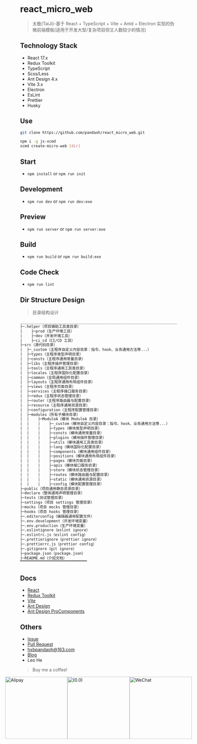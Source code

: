 # react_micro_web

> 太极(TaiJi)-基于 React + TypeScript + Vite + Antd + Electron 实现的伪微前端模板(适用于开发大型/复杂项目但又人数较少的情况)

## Technology Stack

* React 17.x
* Redux Toolkit
* TypeScript
* Scss/Less
* Ant Design 4.x
* Vite 3.x
* Electron
* EsLint
* Prettier
* Husky

## Use

```bash
git clone https://github.com/pandaoh/react_micro_web.git

npm i -g js-xcmd
xcmd create-micro-web [dir]
```

## Start

* `npm install` or `npm run init`

## Development

* `npm run dev` or `npm run dev:exe`

## Preview

* `npm run server` or `npm run server:exe`

## Build

* `npm run build` or `npm run build:exe`

## Code Check

* `npm run lint`

## Dir Structure Design

> 目录结构设计

```txt
________________________________________________________________________________
├─.helper（项目辅助工具类目录）
|    ├─prod（生产环境工具）
|    ├─dev（开发环境工具）
|    ├─ci_cd（CI/CD 工具）
├─src（源代码目录）
|  ├─_custom（主程序自定义内容目录：指令、hook、业务通用方法等...）
|  ├─types（主程序类型声明目录）
|  ├─consts（主程序通用常量目录）
|  ├─libs（主程序插件管理目录）
|  ├─tools（主程序通用工具类目录）
|  ├─locales（主程序国际化配置目录）
|  ├─common（全局通用组件目录）
|  ├─layouts（主程序通用布局组件目录）
|  ├─views（主程序页面目录）
|  ├─services（主程序接口服务目录）
|  ├─redux（主程序状态管理目录）
|  ├─router（主程序路由器与配置目录）
|  ├─resource（主程序通用资源目录）
|  ├─configuration（主程序配置管理目录）
|  ├─modules（所有子模块目录）
|  |    ├─ModuleA（模块 ModuleA 目录）
|  |    |    ├─_custom（模块自定义内容目录：指令、hook、业务通用方法等...）
|  |    |    ├─types（模块类型声明目录）
|  |    |    ├─consts（模块通用常量目录）
|  |    |    ├─plugins（模块插件管理目录）
|  |    |    ├─utils（模块通用工具类目录）
|  |    |    ├─lang（模块国际化配置目录）
|  |    |    ├─components（模块通用组件目录）
|  |    |    ├─positions（模块通用布局组件目录）
|  |    |    ├─pages（模块页面目录）
|  |    |    ├─apis（模块接口服务目录）
|  |    |    ├─store（模块状态管理目录）
|  |    |    ├─routes（模块路由器与配置目录）
|  |    |    ├─static（模块通用资源目录）
|  |    |    ├─config（模块配置管理目录）
├─public（项目通用静态资源目录）
├─declare（整体通用声明管理目录）
├─tests（测试管理目录）
├─settings（项目 settings 管理目录）
├─mocks（项目 mocks 管理目录）
├─hooks（项目 hooks 管理目录）
├─.editorconfig（编辑器通用配置文件）
├─.env.development（开发环境变量）
├─.env.production（生产环境变量）
├─.eslintignore（eslint ignore）
├─.eslintrc.js（eslint config）
├─.prettierignore（prettier ignore）
├─.prettierrc.js（prettier config）
├─.gitignore（git ignore）
├─package.json（package.json）
├─README.md（介绍文档）
▔▔▔▔▔▔▔▔▔▔▔▔▔▔▔▔▔▔▔▔▔▔▔▔▔▔▔▔▔▔
```

## Docs

* [React](https://reactjs.bootcss.com/)
* [Redux Toolkit](http://cn.redux.js.org/redux-toolkit/overview/)
* [Vite](https://vitejs.cn/guide/)
* [Ant Design](https://ant.design/components/overview-cn/)
* [Ant Design ProComponents](https://procomponents.ant.design/components/)

## Others

* [Issue](https://github.com/pandaoh/react_micro_web/issues)
* [Pull Request](https://github.com/pandaoh/react_micro_web/pulls)
* [hxbpandaoh@163.com](mailto:hxbpandaoh@163.com)
* [Blog](http://a.biugle.cn)
* Leo He

> Buy me a coffee!

<div style="display:flex;justify-content:center;align-items:center;">
  <img src="https://a.biugle.cn/images/alipay.png" style="width:200px;" alt="Alipay" title="Alipay" />
  <img src="https://a.biugle.cn/images/liuyan.gif" style="width:200px;" alt="(0.0)" title="(0.0)" />
  <img src="https://a.biugle.cn/images/wechatpay.png" style="width:200px;" alt="WeChat" title="WeChat" />
</div>
